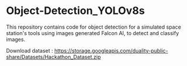 # Object-Detection_YOLOv8s
This repository contains code for object detection for a simulated space station's tools using images generated Falcon AI, to detect and classify images.

Download dataset : https://storage.googleapis.com/duality-public-share/Datasets/Hackathon_Dataset.zip